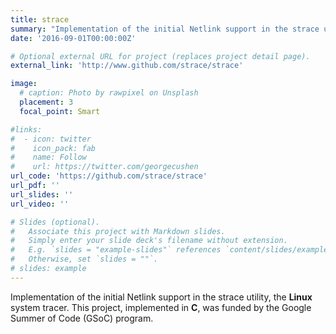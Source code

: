 ```yaml
---
title: strace
summary: "Implementation of the initial Netlink support in the strace utility, the **Linux** system tracer. This project, implemented in **C**, was funded by the Google Summer of Code (GSoC) program."
date: '2016-09-01T00:00:00Z'

# Optional external URL for project (replaces project detail page).
external_link: 'http://www.github.com/strace/strace'

image:
  # caption: Photo by rawpixel on Unsplash
  placement: 3
  focal_point: Smart

#links:
#  - icon: twitter
#    icon_pack: fab
#    name: Follow
#    url: https://twitter.com/georgecushen
url_code: 'https://github.com/strace/strace'
url_pdf: ''
url_slides: ''
url_video: ''

# Slides (optional).
#   Associate this project with Markdown slides.
#   Simply enter your slide deck's filename without extension.
#   E.g. `slides = "example-slides"` references `content/slides/example-slides.md`.
#   Otherwise, set `slides = ""`.
# slides: example
---
```


Implementation of the initial Netlink support in the strace utility, the **Linux** system tracer. This project, implemented in **C**, was funded by the Google Summer of Code (GSoC) program.
